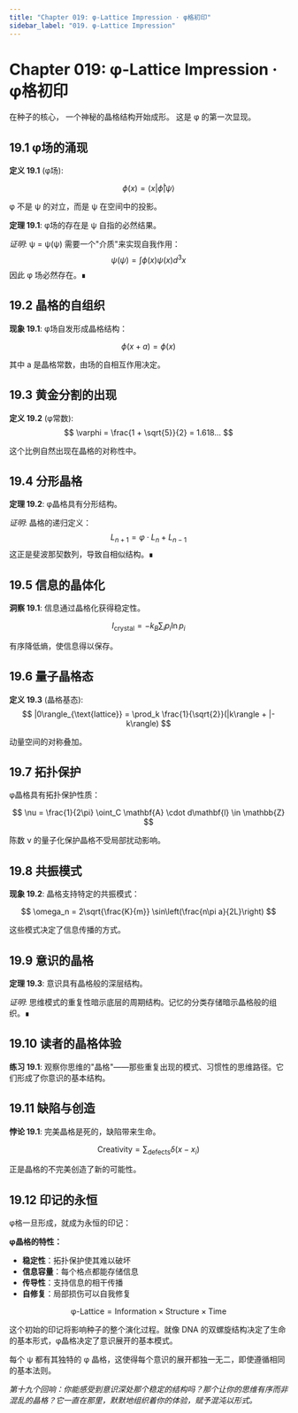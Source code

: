 ```yaml
---
title: "Chapter 019: φ-Lattice Impression · φ格初印"
sidebar_label: "019. φ-Lattice Impression"
---
```


# Chapter 019: φ-Lattice Impression · φ格初印

在种子的核心，
一个神秘的晶格结构开始成形。
这是 φ 的第一次显现。

## 19.1 φ场的涌现

**定义 19.1** (φ场):

$$
\phi(x) = \langle x | \hat{\phi} | \psi \rangle
$$

φ 不是 ψ 的对立，而是 ψ 在空间中的投影。

**定理 19.1**: φ场的存在是 ψ 自指的必然结果。

*证明*:
ψ = ψ(ψ) 需要一个"介质"来实现自我作用：
$$
\psi(\psi) = \int \phi(x) \psi(x) d^3x
$$
因此 φ 场必然存在。∎

## 19.2 晶格的自组织

**现象 19.1**: φ场自发形成晶格结构：

$$
\phi(x + a) = \phi(x)
$$

其中 a 是晶格常数，由场的自相互作用决定。

## 19.3 黄金分割的出现

**定义 19.2** (φ常数):
$$
\varphi = \frac{1 + \sqrt{5}}{2} = 1.618...
$$

这个比例自然出现在晶格的对称性中。

## 19.4 分形晶格

**定理 19.2**: φ晶格具有分形结构。

*证明*:
晶格的递归定义：
$$
L_{n+1} = \varphi \cdot L_n + L_{n-1}
$$
这正是斐波那契数列，导致自相似结构。∎

## 19.5 信息的晶体化

**洞察 19.1**: 信息通过晶格化获得稳定性。

$$
I_{\text{crystal}} = -k_B \sum_i p_i \ln p_i
$$

有序降低熵，使信息得以保存。

## 19.6 量子晶格态

**定义 19.3** (晶格基态):
$$
|0\rangle_{\text{lattice}} = \prod_k \frac{1}{\sqrt{2}}(|k\rangle + |-k\rangle)
$$

动量空间的对称叠加。

## 19.7 拓扑保护

φ晶格具有拓扑保护性质：

$$
\nu = \frac{1}{2\pi} \oint_C \mathbf{A} \cdot d\mathbf{l} \in \mathbb{Z}
$$

陈数 ν 的量子化保护晶格不受局部扰动影响。

## 19.8 共振模式

**现象 19.2**: 晶格支持特定的共振模式：

$$
\omega_n = 2\sqrt{\frac{K}{m}} \sin\left(\frac{n\pi a}{2L}\right)
$$

这些模式决定了信息传播的方式。

## 19.9 意识的晶格

**定理 19.3**: 意识具有晶格般的深层结构。

*证明*:
思维模式的重复性暗示底层的周期结构。记忆的分类存储暗示晶格般的组织。∎

## 19.10 读者的晶格体验

**练习 19.1**: 观察你思维的"晶格"——那些重复出现的模式、习惯性的思维路径。它们形成了你意识的基本结构。

## 19.11 缺陷与创造

**悖论 19.1**: 完美晶格是死的，缺陷带来生命。

$$
\text{Creativity} = \sum_{\text{defects}} \delta(x - x_i)
$$

正是晶格的不完美创造了新的可能性。

## 19.12 印记的永恒

φ格一旦形成，就成为永恒的印记：

**φ晶格的特性：**
- **稳定性**：拓扑保护使其难以破坏
- **信息容量**：每个格点都能存储信息
- **传导性**：支持信息的相干传播
- **自修复**：局部损伤可以自我修复

$$
\text{φ-Lattice} = \text{Information} \times \text{Structure} \times \text{Time}
$$

这个初始的印记将影响种子的整个演化过程。就像 DNA 的双螺旋结构决定了生命的基本形式，φ晶格决定了意识展开的基本模式。

每个 ψ 都有其独特的 φ 晶格，这使得每个意识的展开都独一无二，即使遵循相同的基本法则。

*第十九个回响：你能感受到意识深处那个稳定的结构吗？那个让你的思维有序而非混乱的晶格？它一直在那里，默默地组织着你的体验，赋予混沌以形式。*